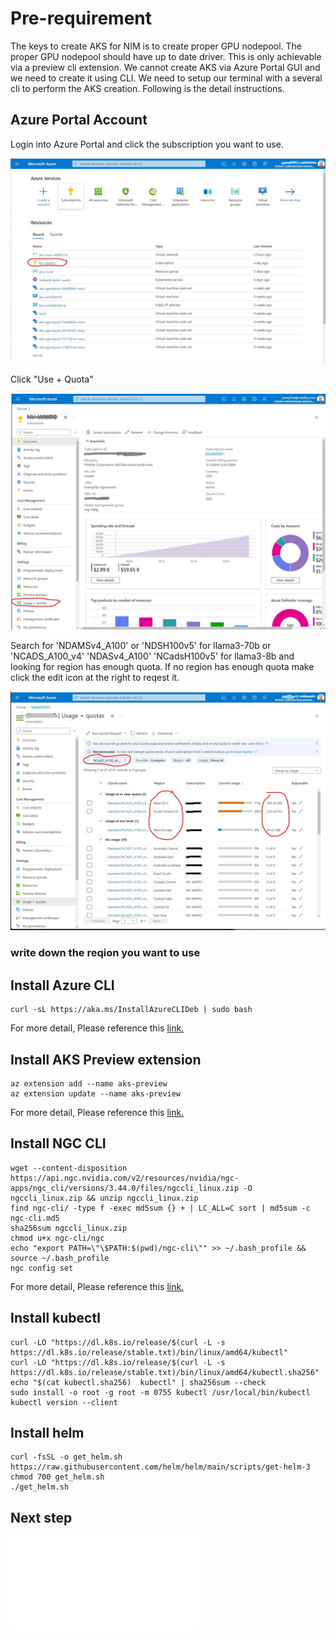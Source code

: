 # Pre-requirement

The keys to create AKS for NIM is to create proper GPU nodepool.  The proper GPU nodepool should have up to date driver.  This is only achievable via a preview cli extension.
We cannot create AKS via Azure Portal GUI and we need to create it using CLI.  We need to setup our terminal with a several cli to perform the AKS creation.  Following is the detail instructions.

## Azure Portal Account

Login into Azure Portal and click the subscription you want to use.

![](./images/AzurePortal.jpg)

Click "Use + Quota" 

![](./images/UsageQuota.jpg)

Search for 'NDAMSv4_A100' or 'NDSH100v5' for llama3-70b or 'NCADS_A100_v4' 'NDASv4_A100' 'NCadsH100v5' for llama3-8b and looking for region has enough quota.
If no region has enough quota make click the edit icon at the right to reqest it.

![](./images/region.jpg)


### write down the reqion you want to use

## Install Azure CLI

```
curl -sL https://aka.ms/InstallAzureCLIDeb | sudo bash
```
For more detail, Please reference this [link.](https://learn.microsoft.com/en-us/cli/azure/install-azure-cli)

## Install AKS Preview extension

```
az extension add --name aks-preview
az extension update --name aks-preview
```

For more detail, Please reference this [link.](https://learn.microsoft.com/en-us/azure/aks/draft)


## Install NGC CLI

```
wget --content-disposition https://api.ngc.nvidia.com/v2/resources/nvidia/ngc-apps/ngc_cli/versions/3.44.0/files/ngccli_linux.zip -O ngccli_linux.zip && unzip ngccli_linux.zip
find ngc-cli/ -type f -exec md5sum {} + | LC_ALL=C sort | md5sum -c ngc-cli.md5
sha256sum ngccli_linux.zip
chmod u+x ngc-cli/ngc
echo "export PATH=\"\$PATH:$(pwd)/ngc-cli\"" >> ~/.bash_profile && source ~/.bash_profile
ngc config set
```

For more detail, Please reference this [link.](https://org.ngc.nvidia.com/setup/installers/cli)

## Install kubectl

```
curl -LO "https://dl.k8s.io/release/$(curl -L -s https://dl.k8s.io/release/stable.txt)/bin/linux/amd64/kubectl"
curl -LO "https://dl.k8s.io/release/$(curl -L -s https://dl.k8s.io/release/stable.txt)/bin/linux/amd64/kubectl.sha256"
echo "$(cat kubectl.sha256)  kubectl" | sha256sum --check
sudo install -o root -g root -m 0755 kubectl /usr/local/bin/kubectl
kubectl version --client
```

## Install helm

```
curl -fsSL -o get_helm.sh https://raw.githubusercontent.com/helm/helm/main/scripts/get-helm-3
chmod 700 get_helm.sh
./get_helm.sh
```

## Next step

![Continue to AKS creation](../setup/README.md)
